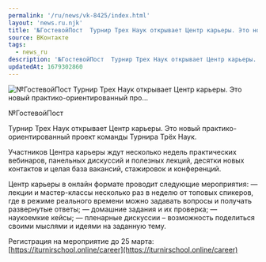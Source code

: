 ```yaml
---
permalink: '/ru/news/vk-8425/index.html'
layout: 'news.ru.njk'
title: '№ГостевойПост  Турнир Трех Наук открывает Центр карьеры. Это новый практико-ориентированный про…'
source: ВКонтакте
tags:
  - news_ru
description: '№ГостевойПост  Турнир Трех Наук открывает Центр карьеры. Это новый практико-ориентированный про…'
updatedAt: 1679302860
---
```

![№ГостевойПост  Турнир Трех Наук открывает Центр карьеры. Это новый практико-ориентированный про…](https://sun1-30.userapi.com/impg/j7wvE9_68xbNELYqW9LCPRBLdEtTVckLcGpWhA/ZYTW1XGuAP8.jpg?size=1280x720&quality=96&sign=ae0b7e0148a7950e2b549c0043cb9805&c_uniq_tag=GF1RldsirlIz8TMQ75JsbazAaGTAQE86L9mFNq79gIo&type=album)

№ГостевойПост

Турнир Трех Наук открывает Центр карьеры. Это новый практико-ориентированный проект команды Турнира Трёх Наук.

Участников Центра карьеры ждут несколько недель практических вебинаров, панельных дискуссий и полезных лекций, десятки новых контактов и целая база вакансий, стажировок и конференций.

Центр карьеры в онлайн формате проводит следующие мероприятия:
— лекции и мастер-классы несколько раз в неделю от топовых спикеров, где в режиме реального времени можно задавать вопросы и получать развернутые ответы;
— домашние задания и их проверка;
— наукоемкие кейсы;
— пленарные дискуссии – возможность поделиться своими мыслями и идеями на заданную тему.

Регистрация на мероприятие до 25 марта: [https://iturnirschool.online/career](https://iturnirschool.online/career)
